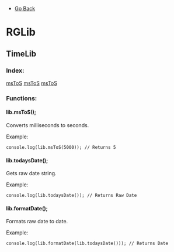 * [Go Back](https://github.com/RG2N/rglib/blob/main/README.md)

# RGLib
## TimeLib

### Index:
[msToS](https://github.com/RG2N/rglib/blob/main/docs/timelib.md#libmstos)
[msToS](https://github.com/RG2N/rglib/blob/main/docs/timelib.md#libmstos)
[msToS](https://github.com/RG2N/rglib/blob/main/docs/timelib.md#libmstos)

### Functions:
#### lib.msToS(); 
Converts milliseconds to seconds.

Example:
```
console.log(lib.msToS(5000)); // Returns 5
```
#### lib.todaysDate();
Gets raw date string.

Example:
```
console.log(lib.todaysDate()); // Returns Raw Date
```
#### lib.formatDate();
Formats raw date to date.

Example:
```
console.log(lib.formatDate(lib.todaysDate())); // Returns Date
```
